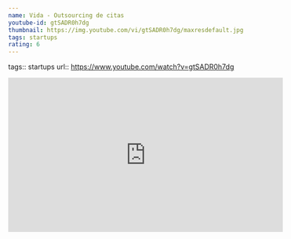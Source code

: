 ```yaml
---
name: Vida - Outsourcing de citas
youtube-id: gtSADR0h7dg
thumbnail: https://img.youtube.com/vi/gtSADR0h7dg/maxresdefault.jpg
tags: startups
rating: 6
---
```

tags:: startups
url:: https://www.youtube.com/watch?v=gtSADR0h7dg

<iframe width='560' height='315' src='https://www.youtube.com/embed/gtSADR0h7dg' title='YouTube video player' frameborder='0' allow='accelerometer; autoplay; clipboard-write; encrypted-media; gyroscope; picture-in-picture; web-share' allowfullscreen></iframe>


